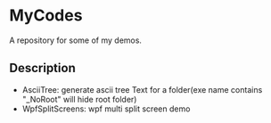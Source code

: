 # MyCodes

A repository for some of my demos.

## Description

- AsciiTree: generate ascii tree Text for a folder(exe name contains "_NoRoot" will hide root folder)
- WpfSplitScreens: wpf multi split screen demo
